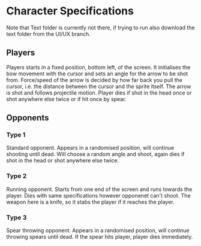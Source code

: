 # Character Specifications 

Note that Text folder is currently not there, if trying to run also download the text folder from the UI/UX branch. 

## Players 

Players starts in a fixed position, bottom left, of the screen. It initialises the bow movement with the cursor and sets an angle for the arrow to be shot from. Force/speed of the arrow is decided by how far back you pull the cursor, i.e. the distance between the cursor and the sprite itself. The arrow is shot and follows projectile motion. Player dies if shot in the head once or shot anywhere else twice or if hit once by spear.

## Opponents

### Type 1

Standard opponent. Appears in a randomised position, will continue shooting until dead. Will choose a random angle and shoot, again dies if shot in the head or shot anywhere else twice.


### Type 2

Running opponent. Starts from one end of the screen and runs towards the player. Dies with same specifications however opponenet can't shoot. The weapon here is a knife, so it stabs the player if it reaches the player.

### Type 3

Spear throwing opponent. Appears in a randomised position, will continue throwing spears until dead. If the spear hits player, player dies immediately. 
